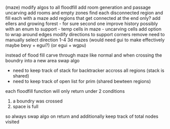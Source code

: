 (maze)
modify algos to all floodfill
add room generation and passage uncarving
add rooms and empty zones
find each disconnected region and fill each with a maze
add regions that get connected at the end only?
add ellers and growing forest - for sure second one
improve history possibly with an enum to support
    - temp cells in maze
    - uncarving cells
add option to wrap around edges
modify directions to support corners
    remove need to manually select direction 1-4
3d mazes (would need gui to make effectively maybe bevy + egui?) (or egui + wgpu)


instead of flood fill
carve through maze like normal and when crossing the boundry into a new area swap algo
- need to keep track of stack for backtracker accross all regions (stack is shared)
- need to keep track of open list for prim (shared bewteen regions)

each floodfill function will only return under 2 conditions
1. a boundry was crossed
2. space is full

so always swap algo on return and additionally keep track of total nodes visited
